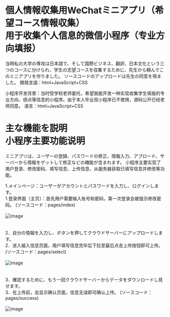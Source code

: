 個人情報収集用WeChatミニアプリ（希望コース情報収集）<br />
用于收集个人信息的微信小程序（专业方向填报）
====================
当時私の大学の専攻は日本語で、そして国際ビジネス、翻訳、日本文化という三つのコースに分けられ、学生の志望コースを収集するために、先生から頼んでこのミニアプリを作りました。
ソースコードのアップロードは先生の同意を得ました。
開発言語：html+JavaScript+CSS

小程序开发背景：当时受学校老师委托，希望我能开发一种实现收集学生填报的专业方向、绩点等信息的小程序。由于本人毕业现小程序已不使用，源码公开已经老师同意。
语言：html+JavaScript+CSS

主な機能を説明<br />
小程序主要功能说明
====================

ミニアプリは、ユーザーの登録、パスワードの修正、情報入力、アプロード、サーバーから情報をゲットして修正などの機能が含まれます。
小程序主要实现了用户登录、修改密码、填写信息、上传信息、从服务器获取已填写信息并修改等功能。

1.メインページ：ユーザーがアカウントとパスワードを入力し、ログインします。 <br />
1.登录界面（主页）：首先用户需要输入账号和密码，第一次登录会被提示修改密码。
(ソースコード：pages/index)  
<br />
![image](https://github.com/yumehanabi99/zhuanyefangxiangtianbao/blob/master/%E8%AA%AC%E6%98%8E%E7%94%A8/index.png)  
<br />
<br />
2．自分の情報を入力し、ボタンを押してクラウドサーバーにアップロードします。<br />
2．进入输入信息页面，用户填写信息完毕后下拉至最后点击上传按钮即可上传。
(ソースコード：pages/select)  
<br />
![image](https://github.com/yumehanabi99/zhuanyefangxiangtianbao/blob/master/%E8%AA%AC%E6%98%8E%E7%94%A8/i.png)  
<br />
<br />
3．確認するために、もう一回クラウドサーバーからデータをダウンロードし見せます。  <br />
3．在上传前，会显示确认页面，信息无误即可确认上传。
(ソースコード：pages/success)  
<br />
![image](https://github.com/yumehanabi99/zhuanyefangxiangtianbao/blob/master/%E8%AA%AC%E6%98%8E%E7%94%A8/queren.PNG)  
<br />
<br />
